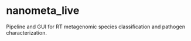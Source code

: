 # nanometa_live
Pipeline and GUI for RT metagenomic species classification and pathogen characterization.
